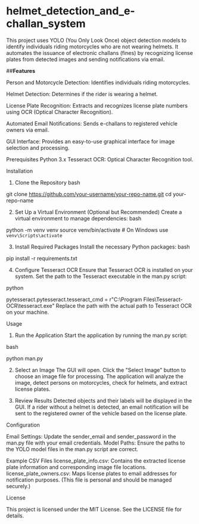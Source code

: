# helmet_detection_and_e-challan_system
This project uses YOLO (You Only Look Once) object detection models to identify individuals riding motorcycles who are not wearing helmets. It automates the issuance of electronic challans (fines) by recognizing license plates from detected images and sending notifications via email.

##**Features**

Person and Motorcycle Detection: Identifies individuals riding motorcycles. 

Helmet Detection: Determines if the rider is wearing a helmet. 

License Plate Recognition: Extracts and recognizes license plate numbers using OCR (Optical Character Recognition). 

Automated Email Notifications: Sends e-challans to registered vehicle owners via email. 

GUI Interface: Provides an easy-to-use graphical interface for image selection and processing. 



Prerequisites
Python 3.x
Tesseract OCR: Optical Character Recognition tool.


Installation
1. Clone the Repository
bash

git clone https://github.com/your-username/your-repo-name.git
cd your-repo-name

2. Set Up a Virtual Environment (Optional but Recommended)
Create a virtual environment to manage dependencies:
bash

python -m venv venv
source venv/bin/activate  # On Windows use `venv\Scripts\activate`

3. Install Required Packages
Install the necessary Python packages:
bash

pip install -r requirements.txt


4. Configure Tesseract OCR
Ensure that Tesseract OCR is installed on your system. Set the path to the Tesseract executable in the man.py script:

python

pytesseract.pytesseract.tesseract_cmd = r"C:\Program Files\Tesseract-OCR\tesseract.exe"
Replace the path with the actual path to Tesseract OCR on your machine.


Usage

1. Run the Application
Start the application by running the man.py script:

bash

python man.py

2. Select an Image
The GUI will open. Click the "Select Image" button to choose an image file for processing. The application will analyze the image, detect persons on motorcycles, check for helmets, and extract license plates.

3. Review Results
Detected objects and their labels will be displayed in the GUI.
If a rider without a helmet is detected, an email notification will be sent to the registered owner of the vehicle based on the license plate.


Configuration

Email Settings: Update the sender_email and sender_password in the man.py file with your email credentials.
Model Paths: Ensure the paths to the YOLO model files in the man.py script are correct.


Example CSV Files
license_plate_info.csv: Contains the extracted license plate information and corresponding image file locations.
license_plate_owners.csv: Maps license plates to email addresses for notification purposes. (This file is personal and should be managed securely.)


License

This project is licensed under the MIT License. See the LICENSE file for details.
